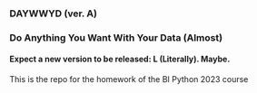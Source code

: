 ### DAYWWYD (ver. A)
### Do Anything You Want With Your Data (Almost)
#### Expect a new version to be released: L (Literally). Maybe.
This is the repo for the homework of the BI Python 2023 course
